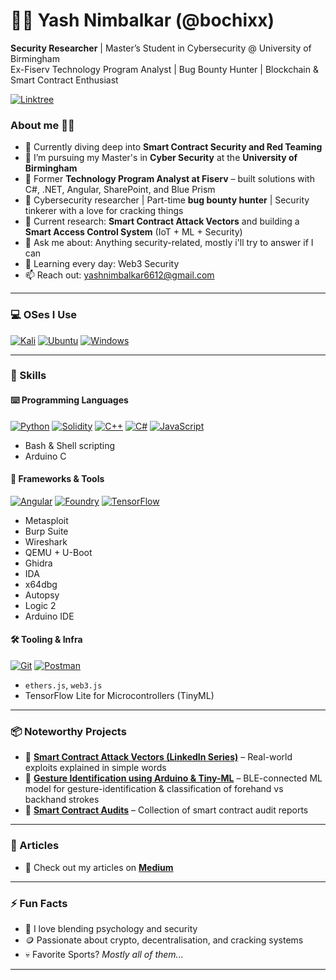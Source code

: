 # 👨‍💻 Yash Nimbalkar (@bochixx)

**Security Researcher** | Master’s Student in Cybersecurity @ University of Birmingham  
Ex-Fiserv Technology Program Analyst | Bug Bounty Hunter | Blockchain & Smart Contract Enthusiast

<p>
  <a href="https://linktr.ee/bochixx" target="_blank">
    <img alt="Linktree" src="https://img.shields.io/badge/linktree-2F3C51?style=for-the-badge&logo=linktree&logoColor=white"/>
  </a>
</p>

### About me 👨‍💻

- 🔭 Currently diving deep into **Smart Contract Security and Red Teaming**
- 🧠 I’m pursuing my Master's in **Cyber Security** at the **University of Birmingham**
- 🔐 Former **Technology Program Analyst at Fiserv** – built solutions with C#, .NET, Angular, SharePoint, and Blue Prism
- 🧪 Cybersecurity researcher | Part-time **bug bounty hunter** | Security tinkerer with a love for cracking things
- 🎯 Current research: **Smart Contract Attack Vectors** and building a **Smart Access Control System** (IoT + ML + Security)
- 💬 Ask me about: Anything security-related, mostly i'll try to answer if I can
- 🌱 Learning every day: Web3 Security
- 📫 Reach out: [yashnimbalkar6612@gmail.com](mailto:yashnimbalkar6612@gmail.com)

---

### 💻 OSes I Use

<p>
  <a href="https://www.kali.org" target="_blank"><img alt="Kali"
    src="https://img.shields.io/badge/Kali_Linux-1793D1?style=for-the-badge&logo=Kali-linux&logoColor=white"/></a>
  <a href="https://ubuntu.com" target="_blank"><img alt="Ubuntu"
    src="https://img.shields.io/badge/Ubuntu-E95420?style=for-the-badge&logo=ubuntu&logoColor=white"/></a>
  <a href="https://www.microsoft.com/en-gb/windows" target="_blank"><img alt="Windows"
    src="https://img.shields.io/badge/Windows-0078D6?style=for-the-badge&logo=windows&logoColor=white"/></a>
</p>

---

### 🔧 Skills

#### ⌨️ Programming Languages

<p>
  <a href="https://www.python.org" target="_blank"><img alt="Python"
    src="https://img.shields.io/badge/Python-3776AB?style=for-the-badge&logo=python&logoColor=white"/></a>
  <a href="https://docs.soliditylang.org" target="_blank"><img alt="Solidity"
    src="https://img.shields.io/badge/Solidity-e6e6e6?style=for-the-badge&logo=solidity&logoColor=black"/></a>
  <a href="https://isocpp.org/" target="_blank"><img alt="C++"
    src="https://img.shields.io/badge/c++-007ACC?style=for-the-badge&logo=typescript&logoColor=white"/></a>
  <a href="https://learn.microsoft.com/en-us/dotnet/csharp/" target="_blank"><img alt="C#"
    src="https://img.shields.io/badge/C%23-239120?style=for-the-badge&logo=csharp&logoColor=white"/></a>
  <a href="https://developer.mozilla.org/en-US/docs/Web/JavaScript" target="_blank"><img alt="JavaScript"
    src="https://img.shields.io/badge/JavaScript-323330?style=for-the-badge&logo=javascript&logoColor=F7DF1E"/></a>
</p>

- Bash & Shell scripting
- Arduino C

#### 🔬 Frameworks & Tools

<p>
  <a href="https://angular.io" target="_blank"><img alt="Angular"
        src="https://img.shields.io/badge/Angular-DD0031?style=for-the-badge&logo=angular&logoColor=white"/></a>
  <a href="https://foundry-rs.github.io" target="_blank"><img alt="Foundry"
    src="https://img.shields.io/badge/Foundry-black?style=for-the-badge&logo=ethereum&logoColor=white"/></a>
  <a href="https://www.tensorflow.org" target="_blank"><img alt="TensorFlow"
        src="https://img.shields.io/badge/TensorFlow-FF6F00?style=for-the-badge&logo=tensorflow&logoColor=white"/></a>
</p>

- Metasploit
- Burp Suite
- Wireshark
- QEMU + U-Boot
- Ghidra
- IDA
- x64dbg
- Autopsy
- Logic 2
- Arduino IDE

#### 🛠 Tooling & Infra

<p>
  <a href="https://git-scm.com" target="_blank"><img alt="Git"
    src="https://img.shields.io/badge/Git-F05032?style=for-the-badge&logo=git&logoColor=white"/></a>
  <a href="https://www.postman.com" target="_blank"><img alt="Postman"
    src="https://img.shields.io/badge/Postman-FF6C37?style=for-the-badge&logo=postman&logoColor=white"/></a>
</p>

- `ethers.js`, `web3.js`
- TensorFlow Lite for Microcontrollers (TinyML)

---

### 📦 Noteworthy Projects

- 🧠 **[Smart Contract Attack Vectors (LinkedIn Series)](https://www.linkedin.com/in/yash-nimbalkar)** – Real-world exploits explained in simple words
- 🧰 **[Gesture Identification using Arduino & Tiny-ML](https://github.com/0xshrey)** – BLE-connected ML model for gesture-identification & classification of forehand vs backhand strokes
- 🔐 **[Smart Contract Audits](https://github.com/bochixx/contract-audit-reports)** – Collection of smart contract audit reports

---

### 📝 Articles

- 📜 Check out my articles on **[Medium](https://medium.com/@bughunt.bochi)**

---

### ⚡ Fun Facts

- 🧠 I love blending psychology and security
- 🪙 Passionate about crypto, decentralisation, and cracking systems
- 💀 Favorite Sports? *Mostly all of them...*

---

